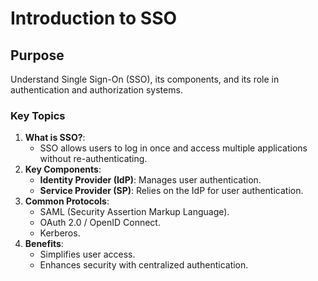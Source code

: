 # Introduction to SSO

## Purpose
Understand Single Sign-On (SSO), its components, and its role in authentication and authorization systems.

### Key Topics
1. **What is SSO?**:
   - SSO allows users to log in once and access multiple applications without re-authenticating.
2. **Key Components**:
   - **Identity Provider (IdP)**: Manages user authentication.
   - **Service Provider (SP)**: Relies on the IdP for user authentication.
3. **Common Protocols**:
   - SAML (Security Assertion Markup Language).
   - OAuth 2.0 / OpenID Connect.
   - Kerberos.
4. **Benefits**:
   - Simplifies user access.
   - Enhances security with centralized authentication.


